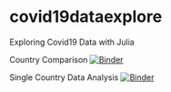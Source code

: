 # covid19dataexplore
Exploring Covid19 Data with Julia

Country Comparison [![Binder](https://mybinder.org/badge_logo.svg)](https://mybinder.org/v2/gh/mbeltagy/covid19dataexplore/mybinder?filepath=src%2FCountryComparison.ipynb)

Single Country Data Analysis [![Binder](https://mybinder.org/badge_logo.svg)](https://mybinder.org/v2/gh/mbeltagy/covid19dataexplore/mybinder?filepath=src%2FCountryDataAnalysis.ipynb)
